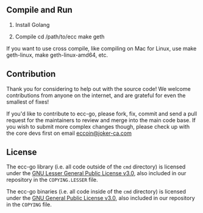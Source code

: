 ## Compile and Run

1. Install Golang

2. Compile
cd /path/to/ecc
make geth

If you want to use cross compile, like compiling on Mac for Linux, use make geth-linux, make geth-linux-amd64, etc.

## Contribution

Thank you for considering to help out with the source code! We welcome contributions
from anyone on the internet, and are grateful for even the smallest of fixes!

If you'd like to contribute to ecc-go, please fork, fix, commit and send a pull request
for the maintainers to review and merge into the main code base. If you wish to submit
more complex changes though, please check up with the core devs first on email eccoin@joker-ca.com



## License

The ecc-go library (i.e. all code outside of the `cmd` directory) is licensed under the
[GNU Lesser General Public License v3.0](https://www.gnu.org/licenses/lgpl-3.0.en.html),
also included in our repository in the `COPYING.LESSER` file.

The ecc-go binaries (i.e. all code inside of the `cmd` directory) is licensed under the
[GNU General Public License v3.0](https://www.gnu.org/licenses/gpl-3.0.en.html), also
included in our repository in the `COPYING` file.
